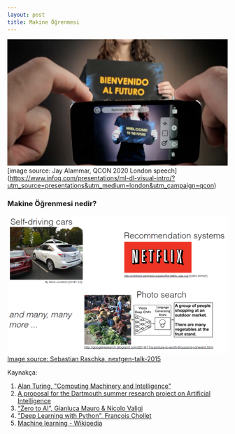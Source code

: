 ```yaml
---
layout: post
title: Makine Öğrenmesi
---
```


![](/images/ML_sampleUseCase1.png)
<br>[image source: Jay Alammar, QCON 2020 London speech]
(https://www.infoq.com/presentations/ml-dl-visual-intro/?utm_source=presentations&utm_medium=london&utm_campaign=qcon)

<h3> Makine Öğrenmesi nedir? </h3>


![](/images/ML_sampleUseCase2.png)
<br>[Image source: Sebastian Raschka, nextgen-talk-2015](https://www2.slideshare.net/SebastianRaschka/nextgen-talk-022015)


Kaynakça:
1. [Alan Turing, "Computing Machinery and Intelligence"](https://academic.oup.com/mind/article/LIX/236/433/986238)
2. [A proposal for the Dartmouth summer research project on Artificial Intelligence](http://www-formal.stanford.edu/jmc/history/dartmouth/dartmouth.html)
3. [“Zero to AI”, Gianluca Mauro & Nicolo Valigi](https://www.manning.com/books/zero-to-ai#:~:text=About%20the%20book,AI%20to%20shape%20their%20industries)
4. ["Deep Learning with Python", François Chollet](https://www.manning.com/books/deep-learning-with-python)
5. [Machine learning - Wikipedia](https://en.wikipedia.org/wiki/Machine_learning)
